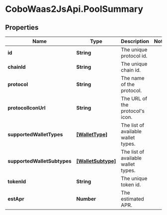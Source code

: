 # CoboWaas2JsApi.PoolSummary

## Properties

Name | Type | Description | Notes
------------ | ------------- | ------------- | -------------
**id** | **String** | The unique protocol id. | 
**chainId** | **String** | The unique chain id. | 
**protocol** | **String** | The name of the protocol. | 
**protocolIconUrl** | **String** | The URL of the protocol&#39;s icon. | 
**supportedWalletTypes** | [**[WalletType]**](WalletType.md) | The list of available wallet types. | 
**supportedWalletSubtypes** | [**[WalletSubtype]**](WalletSubtype.md) | The list of available wallet types. | 
**tokenId** | **String** | The unique token id. | 
**estApr** | **Number** | The estimated APR. | 


